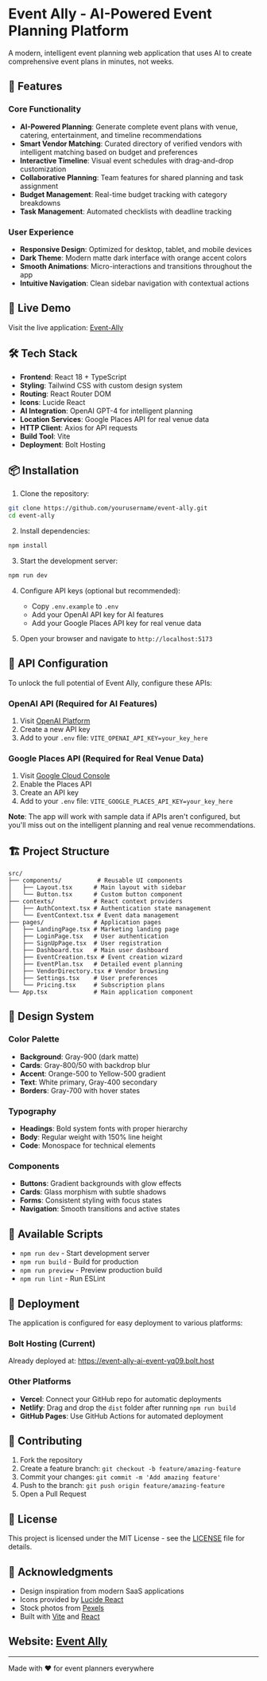 # Event Ally - AI-Powered Event Planning Platform

A modern, intelligent event planning web application that uses AI to create comprehensive event plans in minutes, not weeks.

## 🌟 Features

### Core Functionality
- **AI-Powered Planning**: Generate complete event plans with venue, catering, entertainment, and timeline recommendations
- **Smart Vendor Matching**: Curated directory of verified vendors with intelligent matching based on budget and preferences
- **Interactive Timeline**: Visual event schedules with drag-and-drop customization
- **Collaborative Planning**: Team features for shared planning and task assignment
- **Budget Management**: Real-time budget tracking with category breakdowns
- **Task Management**: Automated checklists with deadline tracking

### User Experience
- **Responsive Design**: Optimized for desktop, tablet, and mobile devices
- **Dark Theme**: Modern matte dark interface with orange accent colors
- **Smooth Animations**: Micro-interactions and transitions throughout the app
- **Intuitive Navigation**: Clean sidebar navigation with contextual actions

## 🚀 Live Demo

Visit the live application: [Event-Ally](https://event-ally.netlify.app)

## 🛠️ Tech Stack

- **Frontend**: React 18 + TypeScript
- **Styling**: Tailwind CSS with custom design system
- **Routing**: React Router DOM
- **Icons**: Lucide React
- **AI Integration**: OpenAI GPT-4 for intelligent planning
- **Location Services**: Google Places API for real venue data
- **HTTP Client**: Axios for API requests
- **Build Tool**: Vite
- **Deployment**: Bolt Hosting

## 📦 Installation

1. Clone the repository:
```bash
git clone https://github.com/yourusername/event-ally.git
cd event-ally
```

2. Install dependencies:
```bash
npm install
```

3. Start the development server:
```bash
npm run dev
```

4. Configure API keys (optional but recommended):
   - Copy `.env.example` to `.env`
   - Add your OpenAI API key for AI features
   - Add your Google Places API key for real venue data

5. Open your browser and navigate to `http://localhost:5173`

## 🔑 API Configuration

To unlock the full potential of Event Ally, configure these APIs:

### OpenAI API (Required for AI Features)
1. Visit [OpenAI Platform](https://platform.openai.com/api-keys)
2. Create a new API key
3. Add to your `.env` file: `VITE_OPENAI_API_KEY=your_key_here`

### Google Places API (Required for Real Venue Data)
1. Visit [Google Cloud Console](https://console.cloud.google.com/apis/credentials)
2. Enable the Places API
3. Create an API key
4. Add to your `.env` file: `VITE_GOOGLE_PLACES_API_KEY=your_key_here`

**Note**: The app will work with sample data if APIs aren't configured, but you'll miss out on the intelligent planning and real venue recommendations.

## 🏗️ Project Structure

```
src/
├── components/          # Reusable UI components
│   ├── Layout.tsx      # Main layout with sidebar
│   └── Button.tsx      # Custom button component
├── contexts/           # React context providers
│   ├── AuthContext.tsx # Authentication state management
│   └── EventContext.tsx # Event data management
├── pages/              # Application pages
│   ├── LandingPage.tsx # Marketing landing page
│   ├── LoginPage.tsx   # User authentication
│   ├── SignUpPage.tsx  # User registration
│   ├── Dashboard.tsx   # Main user dashboard
│   ├── EventCreation.tsx # Event creation wizard
│   ├── EventPlan.tsx   # Detailed event planning
│   ├── VendorDirectory.tsx # Vendor browsing
│   ├── Settings.tsx    # User preferences
│   └── Pricing.tsx     # Subscription plans
└── App.tsx             # Main application component
```

## 🎨 Design System

### Color Palette
- **Background**: Gray-900 (dark matte)
- **Cards**: Gray-800/50 with backdrop blur
- **Accent**: Orange-500 to Yellow-500 gradient
- **Text**: White primary, Gray-400 secondary
- **Borders**: Gray-700 with hover states

### Typography
- **Headings**: Bold system fonts with proper hierarchy
- **Body**: Regular weight with 150% line height
- **Code**: Monospace for technical elements

### Components
- **Buttons**: Gradient backgrounds with glow effects
- **Cards**: Glass morphism with subtle shadows
- **Forms**: Consistent styling with focus states
- **Navigation**: Smooth transitions and active states

## 🔧 Available Scripts

- `npm run dev` - Start development server
- `npm run build` - Build for production
- `npm run preview` - Preview production build
- `npm run lint` - Run ESLint

## 🚀 Deployment

The application is configured for easy deployment to various platforms:

### Bolt Hosting (Current)
Already deployed at: https://event-ally-ai-event-yq09.bolt.host

### Other Platforms
- **Vercel**: Connect your GitHub repo for automatic deployments
- **Netlify**: Drag and drop the `dist` folder after running `npm run build`
- **GitHub Pages**: Use GitHub Actions for automated deployment

## 🤝 Contributing

1. Fork the repository
2. Create a feature branch: `git checkout -b feature/amazing-feature`
3. Commit your changes: `git commit -m 'Add amazing feature'`
4. Push to the branch: `git push origin feature/amazing-feature`
5. Open a Pull Request

## 📝 License

This project is licensed under the MIT License - see the [LICENSE](LICENSE) file for details.

## 🙏 Acknowledgments

- Design inspiration from modern SaaS applications
- Icons provided by [Lucide React](https://lucide.dev)
- Stock photos from [Pexels](https://pexels.com)
- Built with [Vite](https://vitejs.dev) and [React](https://reactjs.org)

## Website: [Event Ally](https://event-ally.netlify.app)

---

Made with ❤️ for event planners everywhere
